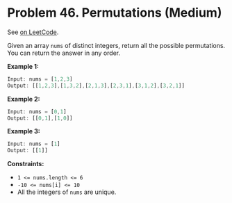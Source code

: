 Problem 46. Permutations (Medium)
=================================

See [on LeetCode](https://leetcode.com/problems/permutations/).

Given an array `nums` of distinct integers, return all the possible permutations.
You can return the answer in any order.

**Example 1:**

```Rust
Input: nums = [1,2,3]
Output: [[1,2,3],[1,3,2],[2,1,3],[2,3,1],[3,1,2],[3,2,1]]
```

**Example 2:**

```Rust
Input: nums = [0,1]
Output: [[0,1],[1,0]]
```

**Example 3:**

```Rust
Input: nums = [1]
Output: [[1]]
```

**Constraints:**

* `1 <= nums.length <= 6`
* `-10 <= nums[i] <= 10`
* All the integers of `nums` are unique.
